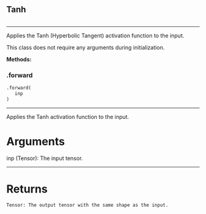 #


## Tanh
```python 

```


---
Applies the Tanh (Hyperbolic Tangent) activation function to the input.

This class does not require any arguments during initialization.


**Methods:**


### .forward
```python
.forward(
   inp
)
```

---
Applies the Tanh activation function to the input.

# Arguments
inp (Tensor): The input tensor.

---
# Returns
    Tensor: The output tensor with the same shape as the input.
